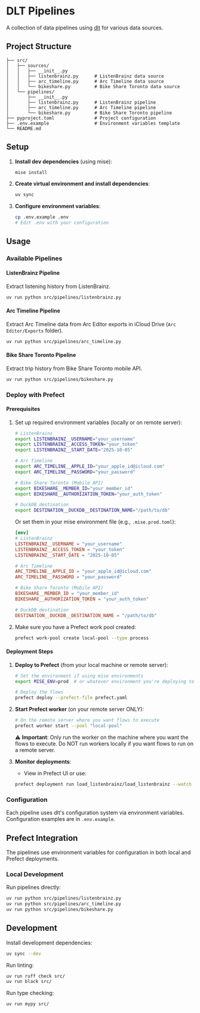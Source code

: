 # DLT Pipelines

A collection of data pipelines using [dlt](https://dlthub.com/) for various data sources.


## Project Structure

```
├── src/
│   ├── sources/
│   │   ├── __init__.py
│   │   ├── listenbrainz.py      # ListenBrainz data source
│   │   ├── arc_timeline.py      # Arc Timeline data source
│   │   └── bikeshare.py         # Bike Share Toronto data source
│   └── pipelines/
│       ├── __init__.py
│       ├── listenbrainz.py      # ListenBrainz pipeline
│       ├── arc_timeline.py      # Arc Timeline pipeline
│       └── bikeshare.py         # Bike Share Toronto pipeline
├── pyproject.toml               # Project configuration
├── .env.example                 # Environment variables template
└── README.md
```

## Setup

1. **Install dev dependencies** (using mise):
   ```bash
   mise install
   ```

2. **Create virtual environment and install dependencies**:
   ```bash
   uv sync
   ```

3. **Configure environment variables**:
   ```bash
   cp .env.example .env
   # Edit .env with your configuration
   ```

## Usage

### Available Pipelines

#### ListenBrainz Pipeline
Extract listening history from ListenBrainz.
```bash
uv run python src/pipelines/listenbrainz.py
```

#### Arc Timeline Pipeline
Extract Arc Timeline data from Arc Editor exports in iCloud Drive (`Arc Editor/Exports` folder).
```bash
uv run python src/pipelines/arc_timeline.py
```

#### Bike Share Toronto Pipeline
Extract trip history from Bike Share Toronto mobile API.

```bash
uv run python src/pipelines/bikeshare.py
```

### Deploy with Prefect

#### Prerequisites
1. Set up required environment variables (locally or on remote server):
   ```bash
   # ListenBrainz
   export LISTENBRAINZ__USERNAME="your_username"
   export LISTENBRAINZ__ACCESS_TOKEN="your_token"
   export LISTENBRAINZ__START_DATE="2025-10-05"

   # Arc Timeline
   export ARC_TIMELINE__APPLE_ID="your_apple_id@icloud.com"
   export ARC_TIMELINE__PASSWORD="your_password"

   # Bike Share Toronto (Mobile API)
   export BIKESHARE__MEMBER_ID="your_member_id"
   export BIKESHARE__AUTHORIZATION_TOKEN="your_auth_token"

   # DuckDB destination
   export DESTINATION__DUCKDB__DESTINATION_NAME="/path/to/db"
   ```

   Or set them in your mise environment file (e.g., `.mise.prod.toml`):
   ```toml
   [env]
   # ListenBrainz
   LISTENBRAINZ__USERNAME = "your_username"
   LISTENBRAINZ__ACCESS_TOKEN = "your_token"
   LISTENBRAINZ__START_DATE = "2025-10-05"

   # Arc Timeline
   ARC_TIMELINE__APPLE_ID = "your_apple_id@icloud.com"
   ARC_TIMELINE__PASSWORD = "your_password"

   # Bike Share Toronto (Mobile API)
   BIKESHARE__MEMBER_ID = "your_member_id"
   BIKESHARE__AUTHORIZATION_TOKEN = "your_auth_token"

   # DuckDB destination
   DESTINATION__DUCKDB__DESTINATION_NAME = "/path/to/db"
   ```

2. Make sure you have a Prefect work pool created:
   ```bash
   prefect work-pool create local-pool --type process
   ```

#### Deployment Steps

1. **Deploy to Prefect** (from your local machine or remote server):
   ```bash
   # Set the environment if using mise environments
   export MISE_ENV=prod  # or whatever environment you're deploying to

   # Deploy the flows
   prefect deploy --prefect-file prefect.yaml
   ```

2. **Start Prefect worker** (on your remote server ONLY):
   ```bash
   # On the remote server where you want flows to execute
   prefect worker start --pool "local-pool"
   ```

   ⚠️ **Important**: Only run the worker on the machine where you want the flows to execute.
   Do NOT run workers locally if you want flows to run on a remote server.

3. **Monitor deployments**:
   - View in Prefect UI or use:
   ```bash
   prefect deployment run load_listenbrainz/load_listenbrainz --watch
   ```

### Configuration

Each pipeline uses dlt's configuration system via environment variables. Configuration examples are in `.env.example`.


## Prefect Integration

The pipelines use environment variables for configuration in both local and Prefect deployments.

### Local Development
Run pipelines directly:
```bash
uv run python src/pipelines/listenbrainz.py
uv run python src/pipelines/arc_timeline.py
uv run python src/pipelines/bikeshare.py
```

## Development

Install development dependencies:
```bash
uv sync --dev
```

Run linting:
```bash
uv run ruff check src/
uv run black src/
```

Run type checking:
```bash
uv run mypy src/
```
